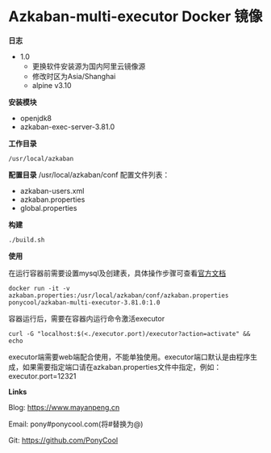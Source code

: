 # Azkaban-multi-executor  Docker 镜像

**日志**

- 1.0
  - 更换软件安装源为国内阿里云镜像源
  - 修改时区为Asia/Shanghai
  - alpine v3.10
  
**安装模块**

- openjdk8
- azkaban-exec-server-3.81.0

**工作目录**

`/usr/local/azkaban`

**配置目录**
/usr/local/azkaban/conf
配置文件列表：
- azkaban-users.xml
- azkaban.properties
- global.properties

**构建**

```
./build.sh
```

**使用**

在运行容器前需要设置mysql及创建表，具体操作步骤可查看[官方文档][1]

```
docker run -it -v azkaban.properties:/usr/local/azkaban/conf/azkaban.properties  ponycool/azkaban-multi-executor-3.81.0:1.0
```
容器运行后，需要在容器内运行命令激活executor
```
curl -G "localhost:$(<./executor.port)/executor?action=activate" && echo
```

executor端需要web端配合使用，不能单独使用。executor端口默认是由程序生成，如果需要指定端口请在azkaban.properties文件中指定，例如：executor.port=12321


**Links**

Blog: https://www.mayanpeng.cn

Email: pony#ponycool.com(将#替换为@)

Git: https://github.com/PonyCool


[1]: https://azkaban.readthedocs.io/en/latest/getStarted.html#getting-started-with-the-multi-executor-server